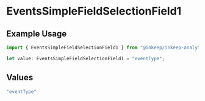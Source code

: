 # EventsSimpleFieldSelectionField1

## Example Usage

```typescript
import { EventsSimpleFieldSelectionField1 } from "@inkeep/inkeep-analytics/models/components";

let value: EventsSimpleFieldSelectionField1 = "eventType";
```

## Values

```typescript
"eventType"
```